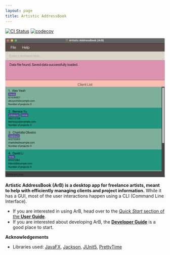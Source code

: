 ```yaml
---
layout: page
title: Artistic AddressBook
---
```


[![CI Status](https://github.com/AY2223S2-CS2103T-T14-1/tp/workflows/Java%20CI/badge.svg)](https://github.com/AY2223S2-CS2103T-T14-1/tp/actions)
[![codecov](https://codecov.io/gh/AY2223S2-CS2103T-T14-1/tp/branch/master/graph/badge.svg)](https://codecov.io/gh/AY2223S2-CS2103T-T14-1/tp)

![Ui](images/Ui.png)

**Artistic AddressBook (ArB) is a desktop app for freelance artists, meant to help with efficiently managing clients and project information.** While it has a GUI, most of the user interactions happen using a CLI (Command Line Interface).

* If you are interested in using ArB, head over to the [_Quick Start_ section of the **User Guide**](UserGuide.html#quick-start).
* If you are interested about developing ArB, the [**Developer Guide**](DeveloperGuide.html) is a good place to start.


**Acknowledgements**

* Libraries used: [JavaFX](https://openjfx.io/), [Jackson](https://github.com/FasterXML/jackson), [JUnit5](https://github.com/junit-team/junit5), [PrettyTime](https://github.com/ocpsoft/prettytime)
